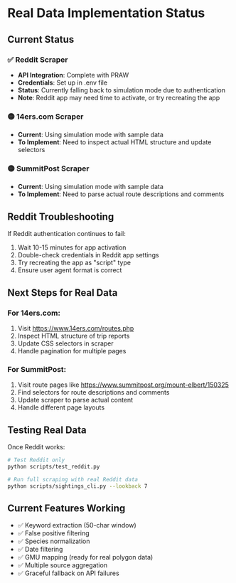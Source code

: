 # Real Data Implementation Status

## Current Status

### ✅ Reddit Scraper
- **API Integration**: Complete with PRAW
- **Credentials**: Set up in .env file
- **Status**: Currently falling back to simulation mode due to authentication
- **Note**: Reddit app may need time to activate, or try recreating the app

### 🟡 14ers.com Scraper
- **Current**: Using simulation mode with sample data
- **To Implement**: Need to inspect actual HTML structure and update selectors

### 🟡 SummitPost Scraper
- **Current**: Using simulation mode with sample data
- **To Implement**: Need to parse actual route descriptions and comments

## Reddit Troubleshooting

If Reddit authentication continues to fail:
1. Wait 10-15 minutes for app activation
2. Double-check credentials in Reddit app settings
3. Try recreating the app as "script" type
4. Ensure user agent format is correct

## Next Steps for Real Data

### For 14ers.com:
1. Visit https://www.14ers.com/routes.php
2. Inspect HTML structure of trip reports
3. Update CSS selectors in scraper
4. Handle pagination for multiple pages

### For SummitPost:
1. Visit route pages like https://www.summitpost.org/mount-elbert/150325
2. Find selectors for route descriptions and comments
3. Update scraper to parse actual content
4. Handle different page layouts

## Testing Real Data

Once Reddit works:
```bash
# Test Reddit only
python scripts/test_reddit.py

# Run full scraping with real Reddit data
python scripts/sightings_cli.py --lookback 7
```

## Current Features Working

- ✅ Keyword extraction (50-char window)
- ✅ False positive filtering
- ✅ Species normalization
- ✅ Date filtering
- ✅ GMU mapping (ready for real polygon data)
- ✅ Multiple source aggregation
- ✅ Graceful fallback on API failures
